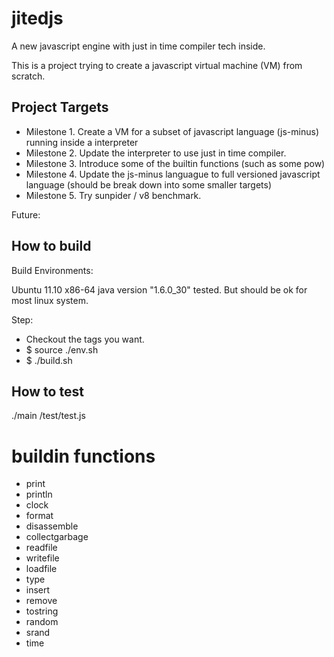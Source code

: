 jitedjs
=======
A new javascript engine with just in time compiler tech inside.

This is a project trying to create a javascript virtual machine (VM) from scratch. 


Project Targets
---------------
* Milestone 1. Create a VM for a subset of javascript language (js-minus) running inside a interpreter
* Milestone 2. Update the interpreter to use just in time compiler.
* Milestone 3. Introduce some of the builtin functions (such as some pow)
* Milestone 4. Update the js-minus languague to full versioned javascript language (should be break down into some smaller targets)
* Milestone 5. Try sunpider / v8 benchmark.

Future:

How to build
------------

Build Environments:

Ubuntu 11.10 x86-64 java version "1.6.0_30" tested. But should be ok for most linux system.

Step:

* Checkout the tags you want.
* $ source ./env.sh
* $ ./build.sh


How to test
-----------
./main /test/test.js


buildin functions
=================

* print
* println
* clock
* format
* disassemble
* collectgarbage
* readfile
* writefile
* loadfile
* type
* insert
* remove
* tostring
* random
* srand
* time
